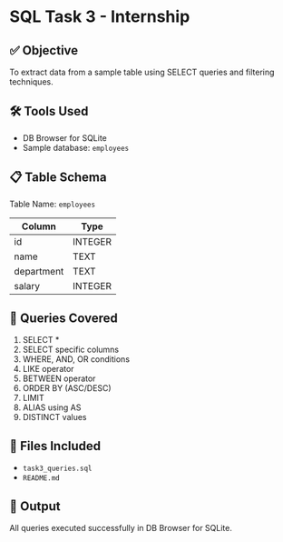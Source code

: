 # SQL Task 3 - Internship

## ✅ Objective
To extract data from a sample table using SELECT queries and filtering techniques.

## 🛠 Tools Used
- DB Browser for SQLite
- Sample database: `employees`

## 📋 Table Schema
Table Name: `employees`

| Column     | Type    |
|------------|---------|
| id         | INTEGER |
| name       | TEXT    |
| department | TEXT    |
| salary     | INTEGER |

## 🧪 Queries Covered
1. SELECT *
2. SELECT specific columns
3. WHERE, AND, OR conditions
4. LIKE operator
5. BETWEEN operator
6. ORDER BY (ASC/DESC)
7. LIMIT
8. ALIAS using AS
9. DISTINCT values

## 📂 Files Included
- `task3_queries.sql`
- `README.md`

## 🚀 Output
All queries executed successfully in DB Browser for SQLite.

